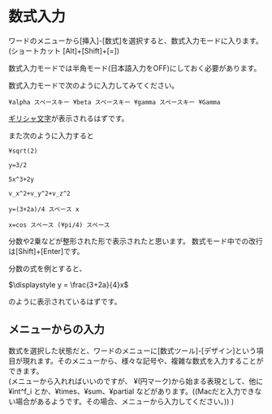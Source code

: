 # 数式入力

ワードのメニューから[挿入]-[数式]を選択すると、数式入力モードに入ります。  
(ショートカット [Alt]+[Shift]+[=])

数式入力モードでは半角モード(日本語入力をOFF)にしておく必要があります。  

数式入力モードで次のように入力してみてください。

```
¥alpha スペースキー ¥beta スペースキー ¥gamma スペースキー ¥Gamma
```
[ギリシャ文字](https://www.ouj.ac.jp/mijika/tokei/contents/sub_contents/c02_04_01.html)が表示されるはずです。

また次のように入力すると
```
¥sqrt(2)

y=3/2

5x^3+2y

v_x^2+v_y^2+v_z^2

y=(3+2a)/4 スペース x

x=cos スペース (¥pi/4) スペース
```

分数や2乗などが整形された形で表示されたと思います。
数式モード中での改行は[Shift]+[Enter]です。

分数の式を例とすると、

$\displaystyle y = \frac{3+2a}{4}x$

のように表示されているはずです。

## メニューからの入力

数式を選択した状態だと、ワードのメニューに[数式ツール]-[デザイン]という項目が現れます。そのメニューから、様々な記号や、複雑な数式を入力することができます。  
(メニューから入れればいいのですが、 ¥(円マーク)から始まる表現として、他に ¥int^f_i とか、¥times、¥sum、¥partial などがあります。((Macだと入力できない場合があるようです。その場合、メニューから入力してください。)) )
